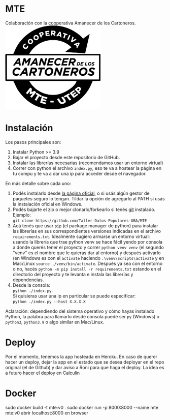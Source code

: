 # MTE
Colaboración con la cooperativa Amanecer de los Cartoneros.  
<img src="assets/img/logo_negro.png" alt="alt text" width="300">

# Instalación
Los pasos principales son:
1. Instalar Python >= 3.9
2. Bajar el proyecto desde este repositorio de GitHub.
3. Instalar las librerías necesarias (recomendamos usar un entorno virtual)
4. Correr con python el archivo `index.py`, eso te va a hostear la página en tu compu y te va a dar una ip para acceder desde el navegador.

En más detalle sobre cada uno:
1. Podés instalarlo desde [la página oficial](https://www.python.org/downloads/), o si usás algún gestor de paquetes seguro lo tengan. Tildar la opción de agregarlo al PATH si usás la instalación oficial en Windows.
2. Podés bajarte el zip o mejor clonarlo/forkearlo si tenés [git](https://git-scm.com/downloads) instalado.  
Ejemplo:  
    `git clone https://github.com/Taller-Datos-Populares-UBA/MTE`
3. Acá tenés que usar `pip` (el package manager de python) para instalar las librerías en sus correspondientes versiones indicadas en el archivo `requirements.txt`. Idealmente sugiero armarse un entorno virtual: usando la librería que trae python venv se hace fácil yendo por consola a donde querés tener el proyecto y correr `python venv venv` (el segundo "venv" es el nombre que le quieras dar al entorno) y después activarlo (en Windows es con el `activate` haciendo `.\venv\Scripts\activate` y en Mac/Linux `source ./venv/bin/activate`. Después ya sea con el entorno o no, hacés `python -m pip install -r requirements.txt` estando en el directorio del proyecto y te levanta e instala las librerías y dependencias.
4. Desde la consola:  
    `python ./index.py`.  
Si quisieras usar una ip en particular se puede especificar:  
    `python ./index.py --host X.X.X.X`  

Aclaración: dependiendo del sistema operativo y cómo hayas instalado Python, la palabra para llamarlo desde consola puede ser `py` (Windows) o `python3`, `python3.9` o algo similar en Mac/Linux.

# Deploy
Por el momento, tenemos la app hosteada en Heroku. En caso de querer hacer un deploy, dejar la app en el estado que se desea deployar en el repo original (el de Github) y dar aviso a Roni para que haga el deploy. La idea es a futuro hacer el deploy en Calculin

# Docker
sudo docker build -t mte:v0 .
sudo docker run -p 8000:8000 --name mte mte:v0
abrir localhost:8000 en browser
